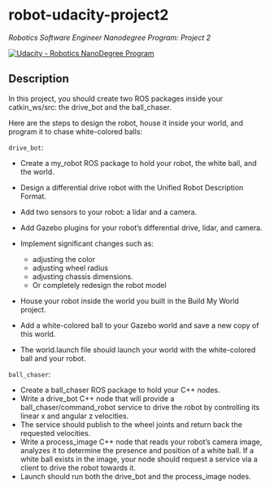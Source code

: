# robot-udacity-project2
_Robotics Software Engineer Nanodegree Program: Project 2_

[![Udacity - Robotics NanoDegree Program](https://s3-us-west-1.amazonaws.com/udacity-robotics/Extra+Images/RoboND_flag.png)](https://www.udacity.com/robotics)

## Description

In this project, you should create two ROS packages inside your catkin_ws/src: the drive_bot and the ball_chaser. 

Here are the steps to design the robot, house it inside your world, and program it to chase white-colored balls:

`drive_bot`:

* Create a my_robot ROS package to hold your robot, the white ball, and the world.
* Design a differential drive robot with the Unified Robot Description Format. 
* Add two sensors to your robot: a lidar and a camera. 
* Add Gazebo plugins for your robot’s differential drive, lidar, and camera. 
* Implement significant changes such as:
   - adjusting the color 
   - adjusting wheel radius
   - adjusting chassis dimensions. 
   - Or completely redesign the robot model
   
* House your robot inside the world you built in the Build My World project.
* Add a white-colored ball to your Gazebo world and save a new copy of this world.
* The world.launch file should launch your world with the white-colored ball and your robot.

`ball_chaser`:

* Create a ball_chaser ROS package to hold your C++ nodes.
* Write a drive_bot C++ node that will provide a ball_chaser/command_robot service to drive the robot by controlling its linear x and angular z velocities. 
* The service should publish to the wheel joints and return back the requested velocities.
* Write a process_image C++ node that reads your robot’s camera image, analyzes it to determine the presence and position of a white ball. If a white ball exists in the image, your node should request a service via a client to drive the robot towards it.
* Launch should run both the drive_bot and the process_image nodes.
